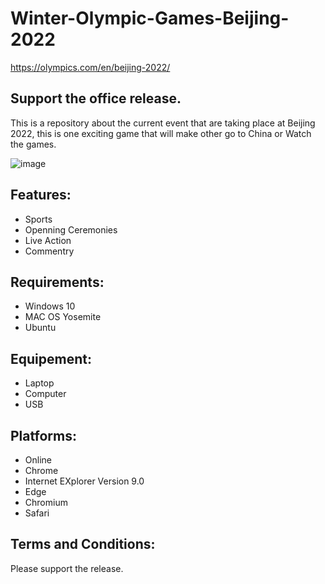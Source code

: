 # Winter-Olympic-Games-Beijing-2022

https://olympics.com/en/beijing-2022/

## Support the office release. 

This is a repository about the current event that are taking place at Beijing 2022, this is one exciting game that will make other go to China or Watch the games. 

![image](https://user-images.githubusercontent.com/87011258/153154761-4c1095b7-f684-41d9-b24d-dc0434beb618.png)

## Features:
* Sports
* Openning Ceremonies
* Live Action
* Commentry 
## Requirements:
* Windows 10
* MAC OS Yosemite
* Ubuntu
## Equipement:
* Laptop
* Computer
* USB
## Platforms:
* Online
* Chrome
* Internet EXplorer Version 9.0
* Edge
* Chromium
* Safari
## Terms and Conditions:
Please support the release.


